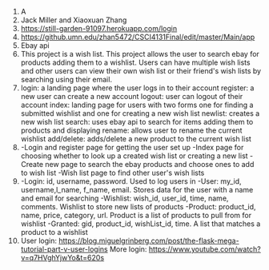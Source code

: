 1. A
2. Jack Miller and Xiaoxuan Zhang
3. https://still-garden-91097.herokuapp.com/login
4. https://github.umn.edu/zhan5472/CSCI4131Final/edit/master/Main/app
5. Ebay api
6. This project is a wish list. This project allows the user to search ebay for products 
adding them to a wishlist. Users can have multiple wish lists and other users can 
view their own wish list or  their friend's wish lists by searching using their email.
7. login: a landing page where the user logs in to their account
register: a new user can create a new account
logout: user can logout of their account
index: landing page for users with two forms one for finding a submitted wishlist and
one for creating a new wish list
newlist: creates a new wish list
search: uses ebay api to search for items adding them to products and displaying
rename: allows user to rename the current wishlist
add/delete: adds/delete a new product to the current wish list
8. -Login and register page for getting the user set up
-Index page for choosing whether to look up a created wish list or creating a new list
-Create new page to search the ebay products and choose ones to add to wish list
-Wish list page to find other user's wish lists
9. -Login: id, username, password. Used to log users in
-User: my_id, username,l_name, f_name, email. Stores data for the user with a name and email for searching
-Wishlist: wish_id, user_id, time, name, comments. Wishlist to store new lists of products
-Product: product_id, name, price, category, url. Product is a list of products to pull from for wishlist
-Granted: gid, product_id, wishList_id, time. A list that matches a product to a wishlist
10. User login: https://blog.miguelgrinberg.com/post/the-flask-mega-tutorial-part-v-user-logins
    More login: https://www.youtube.com/watch?v=q7HVghYjwYo&t=620s
